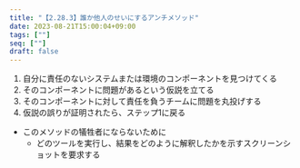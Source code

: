 ```yaml
---
title: "【2.28.3】誰か他人のせいにするアンチメソッド"
date: 2023-08-21T15:00:04+09:00
tags: [""]
seq: [""]
draft: false
---
```


1. 自分に責任のないシステムまたは環境のコンポーネントを見つけてくる
2. そのコンポーネントに問題があるという仮説を立てる
3. そのコンポーネントに対して責任を負うチームに問題を丸投げする
4. 仮説の誤りが証明されたら、ステップ1に戻る

- このメソッドの犠牲者にならないために
  - どのツールを実行し、結果をどのように解釈したかを示すスクリーンショットを要求する